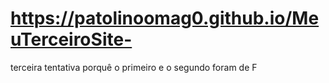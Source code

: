# https://patolinoomag0.github.io/MeuTerceiroSite-
terceira tentativa porquê o primeiro e o segundo foram de F

